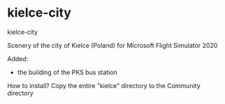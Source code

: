 # kielce-city
kielce-city

Scenery of the city of Kielce (Poland) for Microsoft Flight Simulator 2020

Added:
- the building of the PKS bus station


How to install?
Copy the entire "kielce" directory to the Community directory
